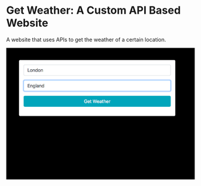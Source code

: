 # Get Weather: A Custom API Based Website

A website that uses APIs to get the weather of a certain location.

![london](london.png)
